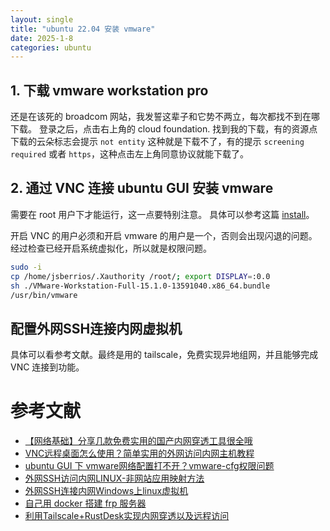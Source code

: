 ```yaml
---
layout: single
title: "ubuntu 22.04 安装 vmware"
date: 2025-1-8
categories: ubuntu
---
```


## 1. 下载 vmware workstation pro
还是在该死的 broadcom 网站，我发誓这辈子和它势不两立，每次都找不到在哪下载。
登录之后，点击右上角的 cloud foundation. 找到我的下载，有的资源点下载的云朵标志会提示 `not entity` 这种就是下载不了，有的提示 `screening required` 或者 `https`，这种点击左上角同意协议就能下载了。

## 2. 通过 VNC 连接 ubuntu GUI 安装 vmware 
需要在 root 用户下才能运行，这一点要特别注意。 具体可以参考这篇 [install](https://forums.opensuse.org/t/vmware-workstation-15-1-invalid-mit-magic-cookie-1/136383)。   

开启 VNC 的用户必须和开启 vmware 的用户是一个，否则会出现闪退的问题。经过检查已经开启系统虚拟化，所以就是权限问题。

```bash
sudo -i
cp /home/jsberrios/.Xauthority /root/; export DISPLAY=:0.0
sh ./VMware-Workstation-Full-15.1.0-13591040.x86_64.bundle
/usr/bin/vmware
```
## 配置外网SSH连接内网虚拟机
具体可以看参考文献。最终是用的 tailscale，免费实现异地组网，并且能够完成 VNC 连接到功能。

# 参考文献
- [【网络基础】分享几款免费实用的国产内网穿透工具很全哦](https://www.cnblogs.com/kukuxjx/p/17595471.html)  
- [VNC远程桌面怎么使用？简单实用的外网访问内网主机教程](http://218.244.147.32/Pages_74_1147.jsp)
- [ubuntu GUI 下 vmware网络配置打不开？vmware-cfg权限问题](https://bbs.archlinux.org/viewtopic.php?id=283551)
- [外网SSH访问内网LINUX-非网站应用映射方法](http://www.nat123.com/Pages_23_539.jsp)
- [外网SSH连接内网Windows上linux虚拟机](https://xumingmingming.github.io/2019/06/28/linux/wai-wang-ssh-lian-jie-nei-wang-windows-shang-linux-xu-ni-ji/)
- [自己用 docker 搭建 frp 服务器](https://github.com/frank-lam/lanproxy-nat)
- [利用Tailscale+RustDesk实现内网穿透以及远程访问](http://bbs.keinsci.com/thread-43175-1-1.html)